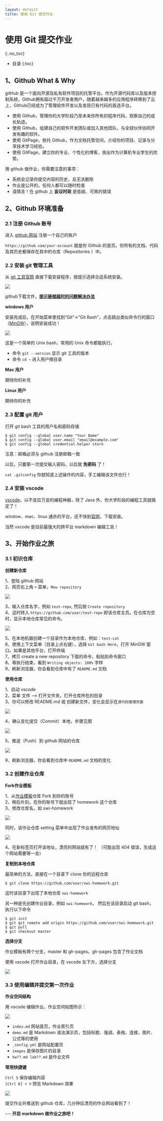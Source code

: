 ```yaml
---
layout: default
title: 使用 Git 提交作业
---
```


# 使用 Git 提交作业
{:.no_toc}

* 目录
{:toc}

## 1、Github What & Why

gitHub 是一个面向开源及私有软件项目的托管平台。作为开源代码库以及版本控制系统，Github拥有超过千万开发者用户，随着越来越多的应用程序转移到了云上，Github已经成为了管理软件开发以及发现已有代码的首选平台。

* 使用 Github，管理你的大学阶段乃至未来你所有的程序代码，观察自己的成长轨迹。
* 使用 Github，组建自己的软件开发团队或加入其他团队，与全球伙伴协同开发有趣的软件。
* 使用 GitPage，依托 Github，作为文档托管空间，介绍你的项目、记录与分享技术学习经验。
* 使用 GitPage，建立你的专业、个性化的博客，突出作为计算机专业学生的优势。

用 github 做作业，你需要注意的事项：

* 系统会记录你提交内容的历史，且无法删除
* 作业是公开的，任何人都可以随时检查
* 请慎言！在 github 上 **妄议时政** 是低级、可笑的错误

## 2、Github 环境准备

### 2.1 注册 Github 账号

进入 [github ⽹站](https://github.com/) 注册⼀个⾃⼰的账户

`https://github.com/your-account` 就是你 Github 的首页。你所有的文档、代码及其历史都保存在其中的仓库（Repositories
）中。


### 2.2 安装 git 管理⼯具

从 [git 工具官⽹](https://git-scm.com/downloads) 直接下载安装程序，按提示选择合适系统安装。

![](images/homework-helper/git-download.png)

github下载文件，**[提示链接超时的问题解决办法](https://blog.csdn.net/cym1990/article/details/78173128)**

**windows 用户**

安装完成后，在开始菜单⾥找到“Git”->"Git Bash"，点击跳出类似命令⾏的窗⼝（[MinGW](http://mingw.org/)），说明安装成功！

![](images/homework-helper/git-bash-window.png)

这是一个简单的 Unix bash，常用的 Unix 命令都能执行。

* 命令 `git --version` 显示 git 工具的版本
* 命令 `cd ~` 进入用户根目录

**Mac 用户**

期待你的补充

**Linux 用户**

期待你的补充

### 2.3 配置 git 用户

打开 git bash 工具的用户名和密码存储

```
$ git config --global user.name "Your Name"
$ git config --global user.email "email@example.com"
$ git config --global credential.helper store
```

注意：邮箱必须与 github 注册邮箱一致

以后，只要第一次提交输入密码，以后就 **免密码** 了！

`cat .gitconfig` 你就知道上述操作的内容，手工编辑该文件也行！

### 2.4 安装 vscode

[vscode](https://code.visualstudio.com/)，以不变应万变的编程神器，除了 Java 外，你大学阶段的编程工具就搞定了！

window、mac、linux 通杀的平台，还不快到[官网]((https://code.visualstudio.com/))，下载安装。

当然 vscode 是目前最强大的跨平台 markdown 编辑工具！ 

## 3、开始作业之旅

### 3.1 初识仓库

**创建新仓库**

1、登陆 github 网站   
2、网页右上角 `+` 菜单，`Mew repository`  

![](images/homework-helper/new-repo.png)

3、输入仓库名字，例如 `test-repo`, 然后按 `Create repository`  
4、这时转入 `https://github.com/user/test-repo` 即该仓库主页。在仓库为空时，显示本地仓库常见的命令。  

![](images/homework-helper/empty-repo.png)

5、在本地机器创建一个目录作为本地仓库，例如：`test-cat`  
6、使用上下文菜单（目录上点右键），选择 `Git bash Here`，打开 MinGW 窗口。如果是其他平台，打开终端  
7、拷贝 create a new repository 下面的命令，粘贴到命令窗口  
8、等执行结束，看到 `Writing objects: 100%` 字样  
9、刷新浏览器，你会看到仓库中有了 `README.md` 文档  

**使用仓库**

1、启动 vscode  
2、菜单 文件 --\> 打开文件夹，打开仓库所在的目录  
3、你可以修改 README.md 或 创建新文件，变化会显示在`源代码管理页面`   

![](images/homework-helper/vs-edit.png)

4、确认变化提交（Commit）本地，步骤见图

![](images/homework-helper/vs-commit.png)

5、推送（Push）到 github 网站的仓库

![](images/homework-helper/vs-push.png)

9、刷新浏览器，你会看到仓库中 `README.md` 文档的变化

### 3.2 创建作业仓库

**Fork作业模板**

1、从[作业模板](https://github.com/sysu-swi/homework)仓库 Fork 到你的账号  
2、稍后片刻，在你的账号下就出现了 homework 这个仓库  
3、修改仓库名，如 swi-homework  

![](images/homework-helper/rename-repo.png)

同时，该作业仓库 setting 菜单中出现了作业发布的网页地址

![](images/homework-helper/gitpage-repo.png)

4、在新标签页打开该地址，漂亮的网站就有了！ （可能出现 404 错误，生成这个网站需要等一会）  

**复制到本地仓库**

最简单的方法，直接在一个目录下 clone 你的远程仓库

```
$ git clone https://github.com/user/swi-homework.git
```

这时该目录下出现了本地仓库 `swi-homework`

另一种是先创建作业目录，例如 `swi-homework`， 然后在该目录启动 git bash， 执行以下命令

```
$ git init
$ git git remote add origin https://github.com/user/swi-homework.git
$ git pull
$ git checkout master
```

**选择分支**

作业模板有两个分支，master 和 gh-pages，gh-pages 包含了作业文档

使用 vscode 打开作业目录，在 vscode 左下方，选择分支

![](images/homework-helper/branch-repo.png)

### 3.3 使用编辑并提交第一次作业

**作业空间结构**

用 vscode 编辑作业。作业空间如图所示：

![](images/homework-helper/hw-space.png)

* `index.md` 网站首页，作业索引页
* `demo.md` 是 Markdown 语法演示页，包括标题、强调、表格、连接、图片、公式等的使用
* `_config.yml` 是网站配置页
* `images` 是保存图片的目录
* `hw??.md lab??.md` 是作业文件

**常用快捷键**

`Ctrl S` 保存编辑内容  
`[Ctrl K] + V` 预览 Markdown 效果  

![](images/homework-helper/hw-preview.png)

提交作业并推送到 github 仓库，几分钟后漂亮的作业网站看到了！ 

--- **开启 markdown 做作业之旅吧！**






















